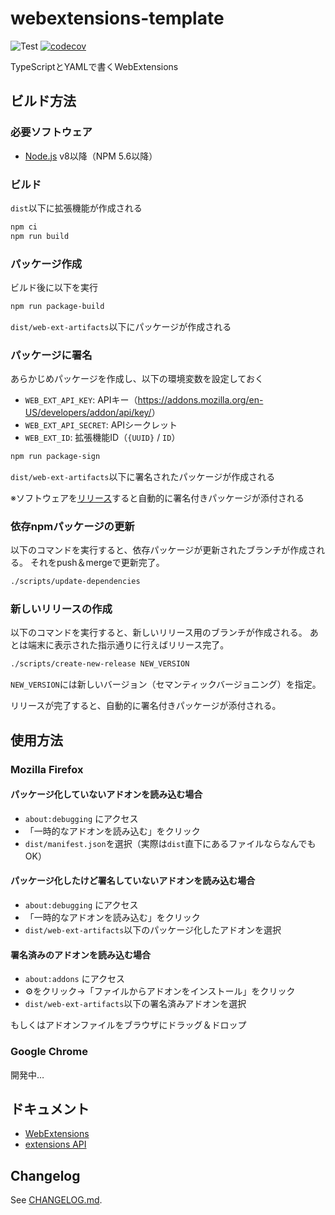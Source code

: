 # webextensions-template

![Test](https://github.com/shimataro/webextensions-template/workflows/Test/badge.svg)
[![codecov](https://codecov.io/gh/shimataro/webextensions-template/branch/develop/graph/badge.svg?token=rbCV3IBzut)](https://codecov.io/gh/shimataro/webextensions-template)

TypeScriptとYAMLで書くWebExtensions

## ビルド方法

### 必要ソフトウェア

* [Node.js](https://nodejs.org/) v8以降（NPM 5.6以降）

### ビルド

`dist`以下に拡張機能が作成される

```bash
npm ci
npm run build
```

### パッケージ作成

ビルド後に以下を実行

```bash
npm run package-build
```

`dist/web-ext-artifacts`以下にパッケージが作成される

### パッケージに署名

あらかじめパッケージを作成し、以下の環境変数を設定しておく

* `WEB_EXT_API_KEY`: APIキー（<https://addons.mozilla.org/en-US/developers/addon/api/key/>）
* `WEB_EXT_API_SECRET`: APIシークレット
* `WEB_EXT_ID`: 拡張機能ID（`{UUID}` / `ID`）

```bash
npm run package-sign
```

`dist/web-ext-artifacts`以下に署名されたパッケージが作成される

※ソフトウェアを[リリース](https://github.com/shimataro/webextensions-template/releases)すると自動的に署名付きパッケージが添付される

### 依存npmパッケージの更新

以下のコマンドを実行すると、依存パッケージが更新されたブランチが作成される。
それをpush＆mergeで更新完了。

```bash
./scripts/update-dependencies
```

### 新しいリリースの作成

以下のコマンドを実行すると、新しいリリース用のブランチが作成される。
あとは端末に表示された指示通りに行えばリリース完了。

```bash
./scripts/create-new-release NEW_VERSION
```

`NEW_VERSION`には新しいバージョン（セマンティックバージョニング）を指定。

リリースが完了すると、自動的に署名付きパッケージが添付される。

## 使用方法

### Mozilla Firefox

#### パッケージ化していないアドオンを読み込む場合

* `about:debugging` にアクセス
* 「一時的なアドオンを読み込む」をクリック
* `dist/manifest.json`を選択（実際は`dist`直下にあるファイルならなんでもOK）

#### パッケージ化したけど署名していないアドオンを読み込む場合

* `about:debugging` にアクセス
* 「一時的なアドオンを読み込む」をクリック
* `dist/web-ext-artifacts`以下のパッケージ化したアドオンを選択

#### 署名済みのアドオンを読み込む場合

* `about:addons` にアクセス
* ⚙をクリック→「ファイルからアドオンをインストール」をクリック
* `dist/web-ext-artifacts`以下の署名済みアドオンを選択

もしくはアドオンファイルをブラウザにドラッグ＆ドロップ

### Google Chrome

開発中…

## ドキュメント

* [WebExtensions](https://developer.mozilla.org/ja/docs/Mozilla/Add-ons/WebExtensions)
* [extensions API](https://developer.chrome.com/extensions)

## Changelog

See [CHANGELOG.md](CHANGELOG.md).
